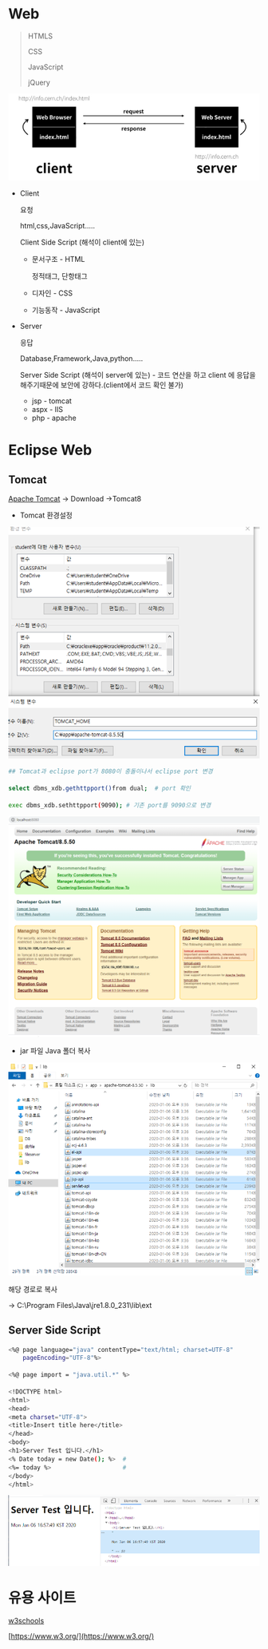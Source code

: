 # Web 

> HTMLS
>
> CSS
>
> JavaScript
>
> jQuery

![image-20200106134251877](image/image-20200106134251877.png)

* Client

  요청

  html,css,JavaScript.....

  Client Side Script (해석이 client에 있는)

  * 문서구조 - HTML

    정적태그, 단항태그

  * 디자인 - CSS

  * 기능동작 - JavaScript

* Server

  응답

  Database,Framework,Java,python.....

  Server Side Script (해석이 server에 있는) - 코드 연산을 하고 client 에 응답을 해주기때문에 보안에 강하다.(client에서 코드 확인 불가)

  * jsp - tomcat
  * aspx - IIS
  * php - apache



# Eclipse Web

## Tomcat



[	Apache Tomcat](http://tomcat.apache.org/) -> Download ->Tomcat8

* Tomcat 환경설정

![image-20200106155358830](image/image-20200106155358830.png)



```bash
## Tomcat과 eclipse port가 8080이 충돌이나서 eclipse port 변경

select dbms_xdb.gethttpport()from dual;  # port 확인

exec dbms_xdb.sethttpport(9090); # 기존 port를 9090으로 변경
```

![image-20200106160419274](image/image-20200106160419274.png)



* jar 파일 Java 폴더 복사

![image-20200106164313669](image/image-20200106164313669.png)

해당 경로로 복사

   ->  C:\Program Files\Java\jre1.8.0_231\lib\ext

## Server Side Script

```bash
<%@ page language="java" contentType="text/html; charset=UTF-8"
    pageEncoding="UTF-8"%>
    
<%@ page import = "java.util.*" %>

<!DOCTYPE html>
<html>
<head>
<meta charset="UTF-8">
<title>Insert title here</title>
</head>
<body>
<h1>Server Test 입니다.</h1>
<% Date today = new Date(); %>  #
<%= today %>                    #
</body>
</html>

```

![image-20200106165943867](image/image-20200106165943867.png)

# 유용 사이트

[w3schools](https://www.w3schools.com/)

[https://www.w3.org/](https://www.w3.org/)